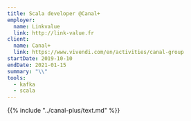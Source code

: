 ```yaml
---
title: Scala developer @Canal+
employer:
  name: Linkvalue
  link: http://link-value.fr
client:
  name: Canal+
  link: https://www.vivendi.com/en/activities/canal-group
startDate: 2019-10-10
endDate: 2021-01-15
summary: "\\"
tools:
  - kafka
  - scala
---
```


{{% include "../canal-plus/text.md" %}}

